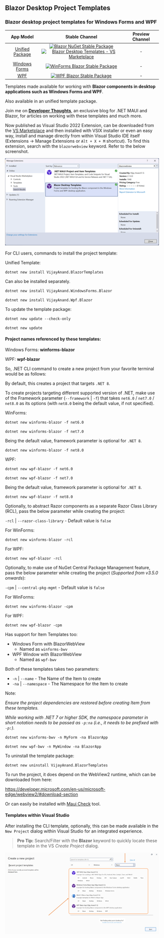 ## Blazor Desktop Project Templates

### Blazor desktop project templates for Windows Forms and WPF

|App Model|Stable Channel|Preview Channel|
|:---:|:---:|:---:|
|[Unified Package](https://www.nuget.org/packages/VijayAnand.BlazorTemplates/)|[![Blazor NuGet Stable Package](https://badgen.net/nuget/v/VijayAnand.BlazorTemplates/?icon=nuget)](https://www.nuget.org/packages/VijayAnand.BlazorTemplates/)<br />[![Blazor Desktop Templates - VS Marketplace](https://badgen.net/vs-marketplace/v/egvijayanand.blazor-desktop-templates?icon=visualstudio)](https://marketplace.visualstudio.com/items?itemName=egvijayanand.blazor-desktop-templates)| - <!--[![Blazor NuGet Preview Package](https://badgen.net/nuget/v/VijayAnand.BlazorTemplates/pre?icon=nuget)](https://www.nuget.org/packages/VijayAnand.BlazorTemplates/absoluteLatest)-->|
|[Windows Forms](https://www.nuget.org/packages/VijayAnand.WindowsForms.Blazor/)|[![WinForms Blazor Stable Package](https://badgen.net/nuget/v/VijayAnand.WindowsForms.Blazor/?icon=nuget)](https://www.nuget.org/packages/VijayAnand.WindowsForms.Blazor/)| - <!--[![WinForms Blazor Preview Package](https://badgen.net/nuget/v/VijayAnand.WindowsForms.Blazor/pre?icon=nuget)](https://www.nuget.org/packages/VijayAnand.WindowsForms.Blazor/absoluteLatest)-->|
|[WPF](https://www.nuget.org/packages/VijayAnand.Wpf.Blazor/)|[![WPF Blazor Stable Package](https://badgen.net/nuget/v/VijayAnand.Wpf.Blazor/?icon=nuget)](https://www.nuget.org/packages/VijayAnand.Wpf.Blazor/)| - <!--[![WPF Blazor Preview Package](https://badgen.net/nuget/v/VijayAnand.Wpf.Blazor/pre?icon=nuget)](https://www.nuget.org/packages/VijayAnand.Wpf.Blazor/absoluteLatest)-->|

Templates made available for working with **Blazor components in desktop applications such as Windows Forms and WPF**.

Also available in an unified template package.

Join me on [**Developer Thoughts**](https://egvijayanand.in/), an exclusive blog for .NET MAUI and Blazor, for articles on working with these templates and much more.

Now published as Visual Studio 2022 Extension, can be downloaded from the [VS Marketplace](https://marketplace.visualstudio.com/items?itemName=egvijayanand.blazor-desktop-templates) and then installed with VSIX installer or even an easy way, install and manage directly from within Visual Studio IDE itself (Extensions -> Manage Extensions or `Alt + X + M` shortcut). To find this extension, search with the `blazorwebview` keyword. Refer to the below screenshot.

![Visual Studio – Manage Extensions (Blazor Desktop Templates in focus)](./images/vs-manage-extensions.png)

For CLI users, commands to install the project template:

Unified Template:

```shell
dotnet new install VijayAnand.BlazorTemplates
```

Can also be installed separately.

```shell
dotnet new install VijayAnand.WindowsForms.Blazor
```

```shell
dotnet new install VijayAnand.Wpf.Blazor
```

To update the template package:

```shell
dotnet new update --check-only
```
```shell
dotnet new update
```

#### Project names referenced by these templates:

Windows Forms: **winforms-blazor**

WPF: **wpf-blazor**

So, .NET CLI command to create a new project from your favorite terminal would be as follows:

By default, this creates a project that targets `.NET 8`.

To create projects targeting different supported version of .NET, make use of the Framework parameter (`--framework` | `-f`) that takes `net6.0` / `net7.0` / `net8.0` as its options (with `net8.0` being the default value, if not specified).

WinForms:

```shell
dotnet new winforms-blazor -f net6.0
```

```shell
dotnet new winforms-blazor -f net7.0
```

Being the default value, framework parameter is optional for `.NET 8`.

```shell
dotnet new winforms-blazor -f net8.0
```

WPF:

```shell
dotnet new wpf-blazor -f net6.0
```

```shell
dotnet new wpf-blazor -f net7.0
```

Being the default value, framework parameter is optional for `.NET 8`.

```shell
dotnet new wpf-blazor -f net8.0
```

Optionally, to abstract Razor components as a separate Razor Class Library (RCL), pass the below parameter while creating the project:

`-rcl` | `--razor-class-library` - Default value is `false`

For WinForms:

```shell
dotnet new winforms-blazor -rcl
```

For WPF:

```shell
dotnet new wpf-blazor -rcl
```

Optionally, to make use of NuGet Central Package Management feature, pass the below parameter while creating the project (_Supported from v3.5.0 onwards_):

`-cpm` | `--central-pkg-mgmt` - Default value is `false`

For WinForms:

```shell
dotnet new winforms-blazor -cpm
```

For WPF:

```shell
dotnet new wpf-blazor -cpm
```

Has support for Item Templates too:

* Windows Form with BlazorWebView
  - Named as `winforms-bwv`
* WPF Window with BlazorWebView
  - Named as `wpf-bwv`

Both of these templates takes two parameters:

* `-n` | `--name` - The Name of the Item to create
* `-na` | `--namespace` - The Namespace for the Item to create

Note:

*Ensure the project dependencies are restored before creating Item from these templates.*

*While working with .NET 7 or higher SDK, the namespace parameter in short notation needs to be passed as `-p:na` (i.e., it needs to be prefixed with `-p:`).*

```shell
dotnet new winforms-bwv -n MyForm -na BlazorApp
```

```shell
dotnet new wpf-bwv -n MyWindow -na BlazorApp
```

To uninstall the template package:

```shell
dotnet new uninstall VijayAnand.BlazorTemplates
```

To run the project, it does depend on the WebView2 runtime, which can be downloaded from here:

https://developer.microsoft.com/en-us/microsoft-edge/webview2/#download-section

Or can easily be installed with [Maui Check](https://github.com/Redth/dotnet-maui-check) tool.

#### Templates within Visual Studio

After installing the CLI template, optionally, this can be made available in the `New Project` dialog within Visual Studio for an integrated experience.

> **Pro Tip:** Search/Filter with the **Blazor** keyword to quickly locate these template in the VS _Create Project_ dialog.

![Blazor Desktop Project Templates within Visual Studio 2022](./images/blazor-desktop-templates.png)

<!--
Users on VS2019 (ver. 16.8+) need to enable the option as shown in the below screenshot (Tools -> Options / `Alt + T + O`) and then restart the Visual Studio instance for this to take effect.

_And in case of Visual Studio 2022, the option of listing the installed .NET CLI templates within IDE is enabled by default._

![CLI Project Templates within Visual Studio 2019](./images/cli-templates-option-enable.png)
-->
